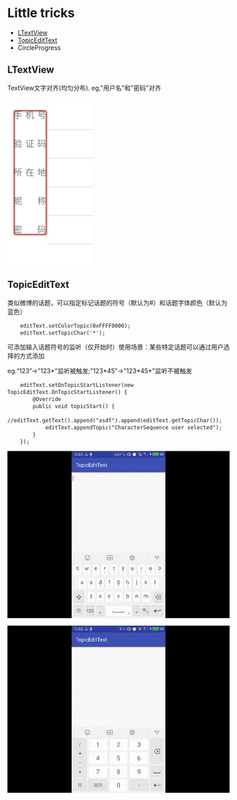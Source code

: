 # Little tricks
- [LTextView](#ltextview)
- [TopicEditText](#topicedittext)
- CircleProgress

## LTextView
TextView文字对齐(均匀分布). eg,"用户名"和"密码"对齐

![](./DA26BE88787920E331C8488BF561B95F.jpg)

## TopicEditText
类似微博的话题，可以指定标记话题的符号（默认为#）和话题字体颜色（默认为蓝色）

        editText.setColorTopic(0xFFFF0000);
        editText.setTopicChar('*');
        
 可添加输入话题符号的监听（仅开始时）使用场景：某些特定话题可以通过用户选择的方式添加
 
 eg.“123”->"123\*"监听被触发;"123\*45"->"123\*45\*"监听不被触发
 
 
        editText.setOnTopicStartListener(new TopicEditText.OnTopicStartListener() {
            @Override
            public void topicStart() {
                //editText.getText().append("asdf").append(editText.getTopicChar());
                editText.appendTopic("CharacterSequence user selected");
            }
        });


![](./pics/device_default.gif)

![](./pics/device_customize.gif)
